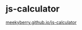 # js-calculator

<a href="https://meekyberry.github.io/js-calculator" target="_blank">meekyberry.github.io/js-calculator</a>

